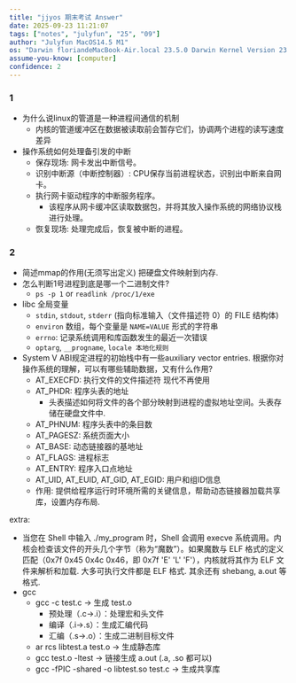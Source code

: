 ```yaml
---
title: "jjyos 期末考试 Answer"
date: 2025-09-23 11:21:07
tags: ["notes", "julyfun", "25", "09"]
author: "Julyfun MacOS14.5 M1"
os: "Darwin floriandeMacBook-Air.local 23.5.0 Darwin Kernel Version 23.5.0: Wed May  1 20:16:51 PDT 2024; root:xnu-10063.121.3~5/RELEASE_ARM64_T8103 arm64"
assume-you-know: [computer]
confidence: 2
---
```


### 1
- 为什么说linux的管道是一种进程间通信的机制
    - 内核的管道缓冲区在数据被读取前会暂存它们，协调两个进程的读写速度差异
- 操作系统如何处理备引发的中断
    - 保存现场: 网卡发出中断信号。
    - 识别中断源（中断控制器）: CPU保存当前进程状态，识别出中断来自网卡。
    - 执行网卡驱动程序的中断服务程序。
        - 该程序从网卡缓冲区读取数据包，并将其放入操作系统的网络协议栈进行处理。
    - 恢复现场: 处理完成后，恢复被中断的进程。

### 2
- 简述mmap的作用(无须写出定义)
把硬盘文件映射到内存.
- 怎么判断1号进程到底是哪一个二进制文件?
    - `ps -p 1` or `readlink /proc/1/exe`
- libc 全局变量
    - `stdin`, `stdout`, `stderr` (指向标准输入（文件描述符 0）的 FILE 结构体)
    - `environ` 数组，每个变量是 `NAME=VALUE` 形式的字符串
    - `errno`: 记录系统调用和库函数发生的最近一次错误
    - `optarg`, `__progname`, `locale 本地化规则`
- System V ABI规定进程的初始栈中有一些auxiliary vector entries. 根据你对操作系统的理解，可以有哪些辅助数据，又有什么作用?
    - AT_EXECFD: 执行文件的文件描述符 现代不再使用
    - AT_PHDR: 程序头表的地址
        - 头表描述如何将文件的各个部分映射到进程的虚拟地址空间。头表存储在硬盘文件中.
    - AT_PHNUM: 程序头表中的条目数
    - AT_PAGESZ: 系统页面大小
    - AT_BASE: 动态链接器的基地址
    - AT_FLAGS: 进程标志
    - AT_ENTRY: 程序入口点地址
    - AT_UID, AT_EUID, AT_GID, AT_EGID: 用户和组ID信息
    - 作用: 提供给程序运行时环境所需的关键信息，帮助动态链接器加载共享库，设置内存布局.

extra:
- 当您在 Shell 中输入 ./my_program 时，Shell 会调用 execve 系统调用。内核会检查该文件的开头几个字节（称为“魔数”）。如果魔数与 ELF 格式的定义匹配（0x7f 0x45 0x4c 0x46，即 0x7f 'E' 'L' 'F'），内核就将其作为 ELF 文件来解析和加载. 大多可执行文件都是 ELF 格式. 其余还有 shebang, a.out 等格式.
- gcc
    - gcc -c test.c → 生成 test.o
        - 预处理（.c→.i）：处理宏和头文件
        - 编译（.i→.s）：生成汇编代码
        - 汇编（.s→.o）：生成二进制目标文件
    - ar rcs libtest.a test.o → 生成静态库
    - gcc test.o -ltest → 链接生成 a.out (.a, .so 都可以)
    - gcc -fPIC -shared -o libtest.so test.c → 生成共享库

